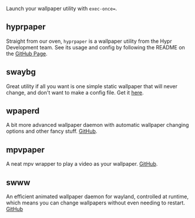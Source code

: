 Launch your wallpaper utility with `exec-once=`.

## hyprpaper

Straight from our oven, `hyprpaper` is a wallpaper utility from the Hypr
Development team. See its usage and config by following the README on the
[GitHub Page](https://github.com/hyprwm/hyprpaper).

## swaybg

Great utility if all you want is one simple static wallpaper that will never
change, and don't want to make a config file. Get it
[here](https://github.com/swaywm/swaybg).

## wpaperd

A bit more advanced wallpaper daemon with automatic wallpaper changing options
and other fancy stuff. [GitHub](https://github.com/danyspin97/wpaperd).

## mpvpaper

A neat mpv wrapper to play a video as your wallpaper.
[GitHub](https://github.com/GhostNaN/mpvpaper).

## swww

An efficient animated wallpaper daemon for wayland, controlled at runtime,
which means you can change wallpapers without even needing to restart. 
[GitHub](https://github.com/Horus645/swww)
